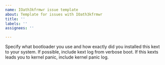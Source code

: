 ```yaml
---
name: IOath3kfrmwr issue template
about: Template for issues with IOath3kfrmwr
title: ''
labels: ''
assignees: ''

---
```


Specify what bootloader you use and how exactly did you installed this kext to your system. If possible, include kext log from verbose boot. If this kexts leads you to kernel panic, include kernel panic log.
